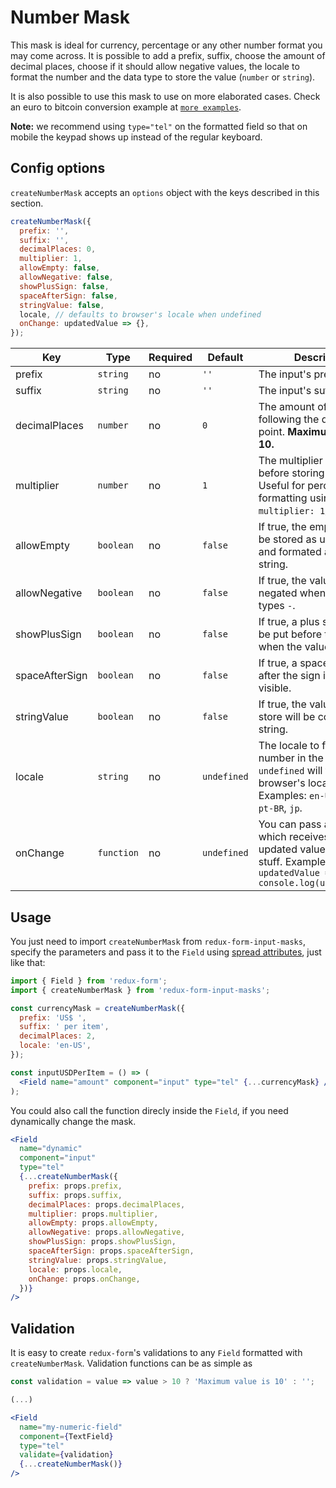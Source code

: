 # Number Mask

This mask is ideal for currency, percentage or any other number format you may come across. It is possible to add a prefix, suffix, choose the amount of decimal places, choose if it should allow negative values, the locale to format the number and the data type to store the value (`number` or `string`).

It is also possible to use this mask to use on more elaborated cases. Check an euro to bitcoin conversion example at [`more examples`](#/more).

**Note:** we recommend using `type="tel"` on the formatted field so that on mobile the keypad shows up instead of the regular keyboard.

## Config options

`createNumberMask` accepts an `options` object with the keys described in this section.

```jsx
createNumberMask({
  prefix: '',
  suffix: '',
  decimalPlaces: 0,
  multiplier: 1,
  allowEmpty: false,
  allowNegative: false,
  showPlusSign: false,
  spaceAfterSign: false,
  stringValue: false,
  locale, // defaults to browser's locale when undefined
  onChange: updatedValue => {},
});
```

| Key            | Type       | Required | Default     | Description                                                                                                                             |
| -------------- | ---------- | -------- | ----------- | --------------------------------------------------------------------------------------------------------------------------------------- |
| prefix         | `string`   | no       | `''`        | The input's prefix.                                                                                                                     |
| suffix         | `string`   | no       | `''`        | The input's suffix.                                                                                                                     |
| decimalPlaces  | `number`   | no       | `0`         | The amount of numbers following the decimal point. **Maximum value is 10.**                                                             |
| multiplier     | `number`   | no       | `1`         | The multiplier to be used before storing the value. Useful for percentage formatting using `multiplier: 1/100`.                         |
| allowEmpty     | `boolean`  | no       | `false`     | If true, the empty value will be stored as undefined and formated as empty string.                                                      |
| allowNegative  | `boolean`  | no       | `false`     | If true, the value will be negated when the user types `-`.                                                                             |
| showPlusSign   | `boolean`  | no       | `false`     | If true, a plus sign (`+`) will be put before the prefix when the value is positive.                                                    |
| spaceAfterSign | `boolean`  | no       | `false`     | If true, a space will be put after the sign if the sign is visible.                                                                     |
| stringValue    | `boolean`  | no       | `false`     | If true, the value on the store will be converted to string.                                                                            |
| locale         | `string`   | no       | `undefined` | The locale to format the number in the input. `undefined` will take the browser's locale. Examples: `en-US`, `fr`, `de`, `pt-BR`, `jp`. |
| onChange       | `function` | no       | `undefined` | You can pass a function which receives the updated value to do your stuff. Example: `updatedValue => console.log(updatedValue)`         |

## Usage

You just need to import `createNumberMask` from `redux-form-input-masks`, specify the parameters and pass it to the `Field` using [spread attributes](https://reactjs.org/docs/jsx-in-depth.html#spread-attributes), just like that:

```jsx
import { Field } from 'redux-form';
import { createNumberMask } from 'redux-form-input-masks';

const currencyMask = createNumberMask({
  prefix: 'US$ ',
  suffix: ' per item',
  decimalPlaces: 2,
  locale: 'en-US',
});

const inputUSDPerItem = () => (
  <Field name="amount" component="input" type="tel" {...currencyMask} />
);
```

You could also call the function direcly inside the `Field`, if you need dynamically change the mask.

```jsx
<Field
  name="dynamic"
  component="input"
  type="tel"
  {...createNumberMask({
    prefix: props.prefix,
    suffix: props.suffix,
    decimalPlaces: props.decimalPlaces,
    multiplier: props.multiplier,
    allowEmpty: props.allowEmpty,
    allowNegative: props.allowNegative,
    showPlusSign: props.showPlusSign,
    spaceAfterSign: props.spaceAfterSign,
    stringValue: props.stringValue,
    locale: props.locale,
    onChange: props.onChange,
  })}
/>
```

## Validation

It is easy to create `redux-form`'s validations to any `Field` formatted with `createNumberMask`. Validation functions can be as simple as

```jsx
const validation = value => value > 10 ? 'Maximum value is 10' : '';

(...)

<Field
  name="my-numeric-field"
  component={TextField}
  type="tel"
  validate={validation}
  {...createNumberMask()}
/>
```
